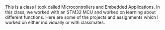This is a class I took called Microcontrollers and Embedded Applications. In this class, we worked with an STM32 MCU and worked on learning about different functions. Here are some of the projects and assignments which I worked on either individually or with classmates.  

